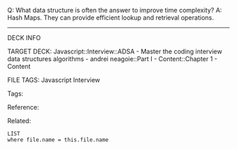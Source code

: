Q: What data structure is often the answer to improve time complexity?
A: Hash Maps. They can provide efficient lookup and retrieval operations.
<!--ID: 1689972344253-->



---

DECK INFO

TARGET DECK: Javascript::Interview::ADSA - Master the coding interview data structures algorithms - andrei neagoie::Part I - Content::Chapter 1 - Content

FILE TAGS: Javascript Interview

Tags:

Reference:

Related:

```dataview
LIST
where file.name = this.file.name
```
